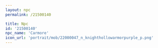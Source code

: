 ```yaml
---
layout: npc
permalink: /21500140

title: Npc
id: '21500140'
npc_name: 'Carmore'
icon_url: 'portrait/mob/22000047_n_knighthollowarmorpurple_p.png'
---
```

